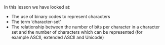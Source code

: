 In this lesson we have looked at:

- The use of binary codes to represent characters
- The term ‘character-set’
- The relationship between the number of bits per character in a character set and the number of characters which can be represented (for example ASCII, extended ASCII and Unicode)
